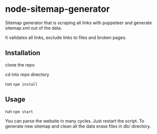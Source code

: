 # node-sitemap-generator

Sitemap generator that is scraping all links with puppeteer and generate sitemap.xml out of the data.

It validates all links, exclude links to files and broken pages.

## Installation

clone the repo

cd into repo directory

run `npm install`

## Usage

run `npm start`

You can parse the website in many cycles. Just restart the script. To generate new sitemap and clean all the data erase files in db/ directory.



